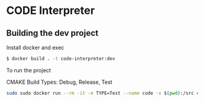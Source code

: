 # CODE Interpreter

## Building the dev project

Install docker and exec

```bash
$ docker build . -t code-interpreter:dev 
```

To run the project

CMAKE Build Types: Debug, Release, Test

```bash
sudo sudo docker run --rm -it -e TYPE=Test --name code -v $(pwd):/src code-interpreter:dev
```
